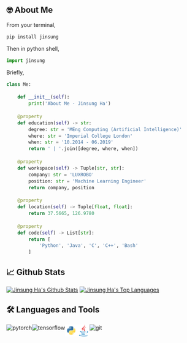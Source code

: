 ## :nerd_face: About Me

From your terminal,
```bash
pip install jinsung
```
Then in python shell,
```python
import jinsung
```

Briefly,
```python
class Me:

    def __init__(self):
        print('About Me - Jinsung Ha')

    @property
    def education(self) -> str:
        degree: str = 'MEng Computing (Artificial Intelligence)'
        where: str = 'Imperial College London'
        when: str = '10.2014 - 06.2019'
        return ' | '.join([degree, where, when])

    @property
    def workspace(self) -> Tuple[str, str]:
        company: str = 'LUXROBO'
        position: str = 'Machine Learning Engineer'
        return company, position
    
    @property
    def location(self) -> Tuple[float, float]:
        return 37.5665, 126.9780

    @property
    def code(self) -> List[str]:
        return [
            'Python', 'Java', 'C', 'C++', 'Bash'
        ]
```

## :chart_with_upwards_trend: Github Stats
[![Jinsung Ha's Github Stats](https://github-readme-stats.vercel.app/api?username=jha929&count_private=true&show_icons=true&hide_border=true)](https://github.com/jha929)
[![Jinsung Ha's Top Languages](https://github-readme-stats.vercel.app/api/top-langs/?username=jha929&hide=jupyter%20notebook&hide_border=true&layout=compact)](https://github.com/jha929)

## :hammer_and_wrench: Languages and Tools
<a href="https://pytorch.org/" target="_blank"> <img align="left" src="https://www.vectorlogo.zone/logos/pytorch/pytorch-icon.svg" alt="pytorch" height="32px"/> </a> 
<a href="https://www.tensorflow.org" target="_blank"> <img align="left" src="https://www.vectorlogo.zone/logos/tensorflow/tensorflow-icon.svg" alt="tensorflow" height="32px"/> </a> 
<a href="https://www.python.org" target="_blank"><img align="left" alt="Python" height ="32px" src="https://raw.githubusercontent.com/github/explore/80688e429a7d4ef2fca1e82350fe8e3517d3494d/topics/python/python.png"></a>
<a href="https://www.java.com" target="_blank"><img align="left" alt="Kotlin" height ="32px" src="https://raw.githubusercontent.com/devicons/devicon/master/icons/java/java-original.svg"></a>
<a href="https://git-scm.com/" target="_blank"> <img src="https://www.vectorlogo.zone/logos/git-scm/git-scm-icon.svg" align="left" alt="git" height='32px'/> </a>